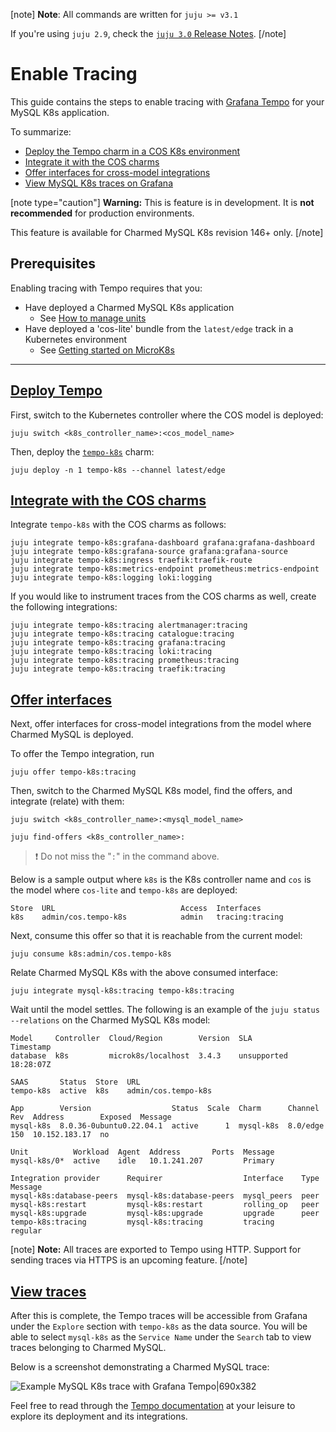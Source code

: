 [note]
**Note**: All commands are written for `juju >= v3.1`

If you're using `juju 2.9`, check the [`juju 3.0` Release Notes](https://juju.is/docs/juju/roadmap#heading--juju-3-0-0---22-oct-2022).
[/note]

# Enable Tracing

This guide contains the steps to enable tracing with [Grafana Tempo](https://grafana.com/docs/tempo/latest/) for your MySQL K8s application. 

To summarize:
* [Deploy the Tempo charm in a COS K8s environment](#heading--deploy)
* [Integrate it with the COS charms](#heading--integrate)
* [Offer interfaces for cross-model integrations](#heading--offer)
* [View MySQL K8s traces on Grafana](#heading--view)


[note type="caution"]
**Warning:** This is feature is in development. It is **not recommended** for production environments. 

This feature is available for Charmed MySQL K8s revision 146+ only.
[/note]

## Prerequisites
Enabling tracing with Tempo requires that you:
- Have deployed a Charmed MySQL K8s application
  - See [How to manage units](https://discourse.charmhub.io/t/charmed-mysql-k8s-how-to-manage-units/9659)
- Have deployed a 'cos-lite' bundle from the `latest/edge` track in a Kubernetes environment
  - See [Getting started on MicroK8s](https://charmhub.io/topics/canonical-observability-stack/tutorials/install-microk8s)

---

<a href="#heading--deploy"><h2 id="heading--deploy"> Deploy Tempo </h2></a>

First, switch to the Kubernetes controller where the COS model is deployed:

```shell
juju switch <k8s_controller_name>:<cos_model_name>
```
Then, deploy the [`tempo-k8s`](https://charmhub.io/tempo-k8s) charm:
```shell
juju deploy -n 1 tempo-k8s --channel latest/edge
```

<a href="#heading--integrate"><h2 id="heading--integrate"> Integrate with the COS charms </h2></a>

Integrate `tempo-k8s` with the COS charms as follows:

```shell
juju integrate tempo-k8s:grafana-dashboard grafana:grafana-dashboard
juju integrate tempo-k8s:grafana-source grafana:grafana-source
juju integrate tempo-k8s:ingress traefik:traefik-route
juju integrate tempo-k8s:metrics-endpoint prometheus:metrics-endpoint
juju integrate tempo-k8s:logging loki:logging
```
If you would like to instrument traces from the COS charms as well, create the following integrations:
```shell
juju integrate tempo-k8s:tracing alertmanager:tracing
juju integrate tempo-k8s:tracing catalogue:tracing
juju integrate tempo-k8s:tracing grafana:tracing
juju integrate tempo-k8s:tracing loki:tracing
juju integrate tempo-k8s:tracing prometheus:tracing
juju integrate tempo-k8s:tracing traefik:tracing
```

<a href="#heading--offer"><h2 id="heading--offer"> Offer interfaces </h2></a>

Next, offer interfaces for cross-model integrations from the model where Charmed MySQL is deployed.

To offer the Tempo integration, run

```shell
juju offer tempo-k8s:tracing
```

Then, switch to the Charmed MySQL K8s model, find the offers, and integrate (relate) with them:

```shell
juju switch <k8s_controller_name>:<mysql_model_name>

juju find-offers <k8s_controller_name>:  
```
> :exclamation: Do not miss the "`:`" in the command above.

Below is a sample output where `k8s` is the K8s controller name and `cos` is the model where `cos-lite` and `tempo-k8s` are deployed:

```shell
Store  URL                            Access  Interfaces
k8s    admin/cos.tempo-k8s            admin   tracing:tracing
```

Next, consume this offer so that it is reachable from the current model:

```shell
juju consume k8s:admin/cos.tempo-k8s
```

Relate Charmed MySQL K8s with the above consumed interface:

```shell
juju integrate mysql-k8s:tracing tempo-k8s:tracing
```

Wait until the model settles. The following is an example of the `juju status --relations` on the Charmed MySQL K8s model:

```shell
Model     Controller  Cloud/Region        Version  SLA          Timestamp
database  k8s         microk8s/localhost  3.4.3    unsupported  18:28:07Z

SAAS       Status  Store  URL
tempo-k8s  active  k8s    admin/cos.tempo-k8s

App        Version                  Status  Scale  Charm      Channel   Rev  Address        Exposed  Message
mysql-k8s  8.0.36-0ubuntu0.22.04.1  active      1  mysql-k8s  8.0/edge  150  10.152.183.17  no       

Unit          Workload  Agent  Address       Ports  Message
mysql-k8s/0*  active    idle   10.1.241.207         Primary

Integration provider      Requirer                  Interface    Type     Message
mysql-k8s:database-peers  mysql-k8s:database-peers  mysql_peers  peer     
mysql-k8s:restart         mysql-k8s:restart         rolling_op   peer     
mysql-k8s:upgrade         mysql-k8s:upgrade         upgrade      peer     
tempo-k8s:tracing         mysql-k8s:tracing         tracing      regular  

```

[note]
**Note:** All traces are exported to Tempo using HTTP. Support for sending traces via HTTPS is an upcoming feature.
[/note]

<a href="#heading--view"><h2 id="heading--view"> View traces </h2></a>

After this is complete, the Tempo traces will be accessible from Grafana under the `Explore` section with `tempo-k8s` as the data source. You will be able to select `mysql-k8s` as the `Service Name` under the `Search` tab to view traces belonging to Charmed MySQL.

Below is a screenshot demonstrating a Charmed MySQL trace:

![Example MySQL K8s trace with Grafana Tempo|690x382](upload://g5fWq9uz5UM2XXQFTPdeLLSeQHA.jpeg)

Feel free to read through the [Tempo documentation](https://discourse.charmhub.io/t/tempo-k8s-docs-index/14005) at your leisure to explore its deployment and its integrations.